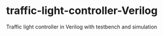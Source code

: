 # traffic-light-controller-Verilog
Traffic light controller in Verilog with testbench and simulation
